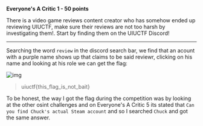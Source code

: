 **Everyone's A Critic 1 - 50 points**

There is a video game reviews content creator who has somehow ended up reviewing UIUCTF, make sure their reviews are not too harsh by investigating them!. Start by finding them on the UIUCTF Discord!
___

Searching the word `review` in the discord search bar, we find that an acount with a purple name shows up that claims to be said reviewr, clicking on his name and looking at his role we can get the flag:

![img](https://github.com/LeonGurin/UIUCTF-2022/blob/main/Everyone's%20A%20Critic%201/img.png)

> uiuctf{this_flag_is_not_bait}

To be honest, the way I got the flag during the competition was by looking at the other osint challenges and on Everyone's A Critic 5 its stated that `Can you find Chuck's actual Steam account` and so I searched `Chuck` and got the same answer.
